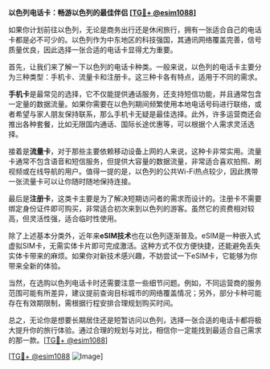 **以色列电话卡：畅游以色列的最佳伴侣 [[TG💪+ @esim1088](https://t.me/s/esim1088)]**

如果你计划前往以色列，无论是商务出行还是休闲旅行，拥有一张适合自己的电话卡都是必不可少的。以色列作为中东地区的科技强国，其通讯网络覆盖完善，信号质量优良，因此选择一张合适的电话卡显得尤为重要。

首先，让我们来了解一下以色列的电话卡种类。一般来说，以色列的电话卡主要分为三种类型：手机卡、流量卡和注册卡。这三种卡各有特点，适用于不同的需求。

**手机卡**是最常见的选择，它不仅能提供通话服务，还支持短信功能，并且通常包含一定量的数据流量。如果你需要在以色列期间频繁使用本地电话号码进行联络，或者希望与家人朋友保持联系，那么手机卡无疑是最佳选择。此外，许多运营商还会推出各种套餐，比如无限国内通话、国际长途优惠等，可以根据个人需求灵活选择。

接着是**流量卡**，对于那些主要依赖移动设备上网的人来说，这种卡非常实用。流量卡通常不包含语音和短信服务，但提供大容量的数据流量，非常适合喜欢拍照、刷视频或在线导航的用户。值得一提的是，以色列的公共Wi-Fi热点较少，因此携带一张流量卡可以让你随时随地保持连接。

最后是**注册卡**，这类卡主要是为了解决短期访问者的需求而设计的。注册卡不需要绑定身份证件即可购买，非常适合初次来到以色列的游客。虽然它的资费相对较高，但灵活性强，适合临时性使用。

除了上述基本分类外，近年来**eSIM技术**也在以色列逐渐普及。eSIM是一种嵌入式虚拟SIM卡，无需实体卡片即可完成激活。这种方式不仅方便快捷，还能避免丢失实体卡带来的麻烦。如果你对新技术感兴趣，不妨尝试一下eSIM卡，它能够为你带来全新的体验。

当然，在选购以色列电话卡时还需要注意一些细节问题。例如，不同运营商的服务范围可能有所差异，建议提前查询目标城市的网络覆盖情况；另外，部分卡种可能存在有效期限制，需根据行程安排合理规划购买时间。

总之，无论你是想要长期居住还是短暂访问以色列，选择一张合适的电话卡都将极大提升你的旅行体验。通过合理的规划与对比，相信你一定能找到最适合自己需求的那一款。[[TG💪+ @esim1088](https://t.me/s/esim1088)]

[[TG💪+ @esim1088](https://t.me/s/esim1088) ![Image](https://i.postimg.cc/4NQfJmqS/Snipaste-2025-05-13-00-14-12.png)]